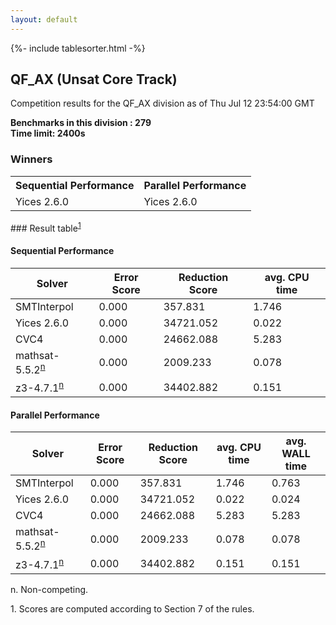 ```yaml
---
layout: default
---
```

{%- include tablesorter.html -%}

##  QF_AX (Unsat Core Track)

Competition results for the QF_AX division as of Thu Jul 12 23:54:00 GMT

**Benchmarks in this division : 279  
Time limit: 2400s** 

### Winners
<table>
<tr>
<th class="center">Sequential Performance</th>
<th class="center">Parallel Performance</th>
</tr><tr class="center"><td>Yices 2.6.0</td><td>Yices 2.6.0</td></tr></table>
### Result table<sup><a href="#fn1">1</a></sup>

#### Sequential Performance

<table id="sequential" class="result sorted">
<thead><tr class="center">
  <th>Solver</th>
  <th>Error Score</th>
  <th>Reduction Score</th>
  <th>avg. CPU time</th>
</tr></thead><tr>
<td>SMTInterpol</td>
<td>0.000</td><td>357.831</td><td>1.746</td></tr><tr>
<td>Yices 2.6.0</td>
<td>0.000</td><td>34721.052</td><td>0.022</td></tr><tr>
<td>CVC4</td>
<td>0.000</td><td>24662.088</td><td>5.283</td></tr><tr>
<td>mathsat-5.5.2<SUP><a href="#fn">n</a></SUP></td>
<td>0.000</td><td>2009.233</td><td>0.078</td></tr><tr>
<td>z3-4.7.1<SUP><a href="#fn">n</a></SUP></td>
<td>0.000</td><td>34402.882</td><td>0.151</td></tr></table>

#### Parallel Performance

<table id="parallel" class="result sorted">
<thead><tr class="center">
  <th>Solver</th>
  <th>Error Score</th>
  <th>Reduction Score</th>
  <th>avg. CPU time</th>
  <th>avg. WALL time</th>
</tr></thead><tr>
<td>SMTInterpol</td>
<td>0.000</td><td>357.831</td><td>1.746</td><td>0.763</td></tr><tr>
<td>Yices 2.6.0</td>
<td>0.000</td><td>34721.052</td><td>0.022</td><td>0.024</td></tr><tr>
<td>CVC4</td>
<td>0.000</td><td>24662.088</td><td>5.283</td><td>5.283</td></tr><tr>
<td>mathsat-5.5.2<SUP><a href="#fn">n</a></SUP></td>
<td>0.000</td><td>2009.233</td><td>0.078</td><td>0.078</td></tr><tr>
<td>z3-4.7.1<SUP><a href="#fn">n</a></SUP></td>
<td>0.000</td><td>34402.882</td><td>0.151</td><td>0.151</td></tr></table>
 <span id="fn"> n. Non-competing. </span>

 <span id="fn1"> 1. Scores are computed according to Section 7 of the rules. </span>


